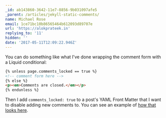 ```yaml
---
_id: ab143860-3642-11e7-8856-9b031097afe5
_parent: /articles/jekyll-static-comments/
name: Michael Rose
email: 1ce71bc10b86565464b612093d89707e
url: 'https://alokprateek.in'
replying_to: '11'
hidden: ''
date: '2017-05-11T12:09:22.946Z'
---
```


You can do something like what I've done wrapping the comment form with a Liquid
conditional:

```html
{% unless page.comments_locked == true %}
<!-- comment form here -->
{% else %}
<p><em>Comments are closed.</em></p>
{% endunless %}
```

Then I add `comments_locked: true` to a post's YAML Front Matter that I want to
disable adding new comments to. You can see an example of
[how that looks here](https://alokprateek.in/articles/ipad-pro/#comments).
